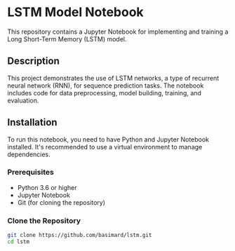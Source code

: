 # LSTM Model Notebook

This repository contains a Jupyter Notebook for implementing and training a Long Short-Term Memory (LSTM) model.

## Description

This project demonstrates the use of LSTM networks, a type of recurrent neural network (RNN), for sequence prediction tasks. The notebook includes code for data preprocessing, model building, training, and evaluation.

## Installation

To run this notebook, you need to have Python and Jupyter Notebook installed. It's recommended to use a virtual environment to manage dependencies.

### Prerequisites

- Python 3.6 or higher
- Jupyter Notebook
- Git (for cloning the repository)

### Clone the Repository

```sh
git clone https://github.com/basimard/lstm.git
cd lstm
